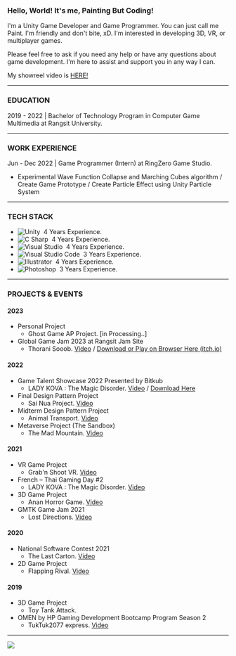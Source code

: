 ### Hello, World! It's me, Painting But Coding!

I'm a Unity Game Developer and Game Programmer. You can just call me Paint. I'm friendly and don't bite, xD. I'm interested in developing 3D, VR, or multiplayer games.

Please feel free to ask if you need any help or have any questions about game development. I'm here to assist and support you in any way I can.

My showreel video is [HERE!](https://www.youtube.com/watch?v=_oCcA9vUefs)

----
### EDUCATION

2019 - 2022 | Bachelor of Technology Program in Computer Game Multimedia at Rangsit University.


----
### WORK EXPERIENCE

Jun - Dec 2022 | Game Programmer (Intern) at RingZero Game Studio.
- Experimental Wave Function Collapse and Marching Cubes algorithm / Create Game Prototype / Create Particle Effect using Unity Particle System

----
### TECH STACK

- ![Unity](https://img.shields.io/badge/-Unity-05122A?style=flat&logo=Unity)&nbsp; 4 Years Experience.
- ![C Sharp](https://img.shields.io/badge/-CSharp-05122A?style=flat&logo=CSharp)&nbsp; 4 Years Experience.
- ![Visual Studio](https://img.shields.io/badge/-Visual%20Studio-05122A?style=flat&logo=Visual-Studio&logoColor=5C2D91)&nbsp; 4 Years Experience.
- ![Visual Studio Code](https://img.shields.io/badge/-Visual%20Studio%20Code-05122A?style=flat&logo=visual-studio-code&logoColor=007ACC)&nbsp; 3 Years Experience.
- ![Illustrator](https://img.shields.io/badge/-Illustrator-05122A?style=flat&logo=adobe-illustrator)&nbsp; 4 Years Experience.
- ![Photoshop](https://img.shields.io/badge/-Photoshop-05122A?style=flat&logo=adobe-photoshop)&nbsp; 3 Years Experience.

----
### PROJECTS & EVENTS

#### 2023
- Personal Project
    - Ghost Game AP Project. [in Processing..]
- Global Game Jam 2023 at Rangsit Jam Site
    - Thorani Sooob. [Video](https://www.youtube.com/watch?v=ckGDauvEDzw) / [Download or Play on Browser Here (itch.io)](https://werasilz.itch.io/thorani-sooob)


#### 2022
- Game Talent Showcase 2022 Presented by Bitkub
    - LADY KOVA : The Magic Disorder. [Video](https://youtu.be/1_0N6UYaXuQ) / [Download Here](https://ladykova.itch.io/lady-kova-the-magic-disorder)
- Final Design Pattern Project
    - Sai Nua Project. [Video](https://www.youtube.com/watch?v=WEBYt0fmdFo)
- Midterm Design Pattern Project
    - Animal Transport. [Video](https://www.youtube.com/watch?v=VA8EE3rOgQc)
- Metaverse Project (The Sandbox)
    - The Mad Mountain. [Video](https://www.youtube.com/watch?v=_hns9TZlAUA)


#### 2021
- VR Game Project
    - Grab'n Shoot VR. [Video](https://youtu.be/WOkTBJXtwHo)
- French – Thai Gaming Day #2
    - LADY KOVA : The Magic Disorder. [Video](https://youtu.be/1_0N6UYaXuQ)
- 3D Game Project
    - Anan Horror Game. [Video](https://youtu.be/gApbeT6qsAo)
- GMTK Game Jam 2021
    - Lost Directions. [Video](https://youtu.be/JmYGcF_nGXk)


#### 2020
- National Software Contest 2021
    - The Last Carton. [Video](https://www.youtube.com/watch?v=Fu30ltSezBw)
- 2D Game Project
    - Flapping Rival. [Video](https://www.youtube.com/watch?v=3qfz5rLnCHk)


#### 2019
- 3D Game Project
    - Toy Tank Attack.
- OMEN by HP Gaming Development Bootcamp Program Season 2
    - TukTuk2077 express. [Video](https://youtu.be/50kIg9K64UU)

----
![](https://komarev.com/ghpvc/?username=Paint-Thanapat&style=flat-square&label=Visitors)
<!--
**Paint-Thanapat/Paint-Thanapat** is a ✨ _special_ ✨ repository because its `README.md` (this file) appears on your GitHub profile.

Here are some ideas to get you started:

- 🔭 I’m currently working on ...
- 🌱 I’m currently learning ...
- 👯 I’m looking to collaborate on ...
- 🤔 I’m looking for help with ...
- 💬 Ask me about ...
- 📫 How to reach me: ...
- 😄 Pronouns: ...
- ⚡ Fun fact: ...
-->
